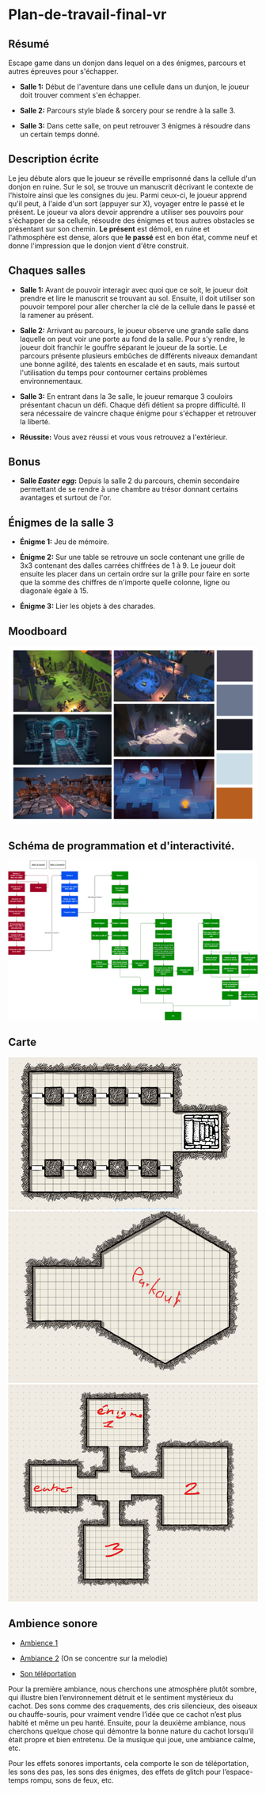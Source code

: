 # Plan-de-travail-final-vr

## Résumé

Escape game dans un donjon dans lequel on a des énigmes, parcours et autres épreuves pour s'échapper.

- **Salle 1:** Début de l'aventure dans une cellule dans un dunjon, le joueur doit trouver comment s'en échapper.
 
- **Salle 2:** Parcours style blade & sorcery pour se rendre à la salle 3.
 
- **Salle 3:** Dans cette salle, on peut retrouver 3 énigmes à résoudre dans un certain temps donné.

## Description écrite
Le jeu débute alors que le joueur se réveille emprisonné dans la cellule d'un donjon en ruine. Sur le sol, se trouve un manuscrit décrivant le contexte de l'histoire ainsi que les consignes du jeu. Parmi ceux-ci, le joueur apprend qu'il peut, à l'aide d'un sort (appuyer sur X), voyager entre le passé et le présent. Le joueur va alors devoir apprendre a utiliser ses pouvoirs pour s'échapper de sa cellule, résoudre des énigmes et tous autres obstacles se présentant sur son chemin. **Le présent** est démoli, en ruine et l'athmosphère est dense, alors que **le passé** est en bon état, comme neuf et donne l'impression que le donjon vient d'être construit.

## Chaques salles

- **Salle 1:** Avant de pouvoir interagir avec quoi que ce soit, le joueur doit prendre et lire le manuscrit se trouvant au sol. Ensuite, il doit utiliser son pouvoir temporel pour aller chercher la clé de la cellule dans le passé et la ramener au présent.
 
- **Salle 2:** Arrivant au parcours, le joueur observe une grande salle dans laquelle on peut voir une porte au fond de la salle. Pour s'y rendre, le joueur doit franchir le gouffre séparant le joueur de la sortie. Le parcours présente plusieurs embûches de différents niveaux demandant une bonne agilité, des talents en escalade et en sauts, mais surtout l'utilisation du temps pour contourner certains problèmes environnementaux.
 
- **Salle 3:** En entrant dans la 3e salle, le joueur remarque 3 couloirs présentant chacun un défi. Chaque défi détient sa propre difficulté. Il sera nécessaire de vaincre chaque énigme pour s'échapper et retrouver la liberté.
  
- **Réussite:** Vous avez réussi et vous vous retrouvez a l'extérieur.

## Bonus

- **Salle *Easter egg*:** Depuis la salle 2 du parcours, chemin secondaire permettant de se rendre à une chambre au trésor donnant certains avantages et surtout de l'or.



## Énigmes de la salle 3

- **Énigme 1:** Jeu de mémoire.
 
- **Énigme 2:** Sur une table se retrouve un socle contenant une grille de 3x3 contenant des dalles carrées chiffrées de 1 à 9. Le joueur doit ensuite les placer dans un certain ordre sur la grille pour faire en sorte que la somme des chiffres de n'importe quelle colonne, ligne ou diagonale égale à 15.
 
- **Énigme 3:** Lier les objets à des charades.

## Moodboard
![moodboard](images/moodboard_vr.png)

## Schéma de programmation et d'interactivité.
![moodboard](images/programmation2-v3.png)

## Carte
![Carte1](images/carte1.png)
![Carte2](images/carte2.png)
![Carte3](images/carte3.png)
## Ambience sonore 
- [Ambience 1](https://www.youtube.com/watch?v=bxoRRobHtGM&t=151s)

- [Ambiance 2](https://youtu.be/DRFHklnN-SM) (On se concentre sur la melodie)

- [Son téléportation](audio/tp_sound_idea.wav)

Pour la première ambiance, nous cherchons une atmosphère plutôt sombre, qui illustre bien l’environnement détruit et le sentiment mystérieux du cachot. Des sons comme des craquements, des cris silencieux, des oiseaux ou chauffe-souris, pour vraiment vendre l’idée que ce cachot n’est plus habité et même un peu hanté. Ensuite, pour la deuxième ambiance, nous cherchons quelque chose qui démontre la bonne nature du cachot lorsqu’il était propre et bien entretenu. De la musique qui joue, une ambiance calme, etc.

Pour les effets sonores importants, cela comporte le son de téléportation, les sons des pas, les sons des énigmes, des effets de glitch pour l’espace-temps rompu, sons de feux, etc.
